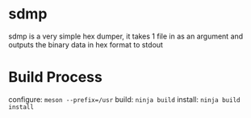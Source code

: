 # sdmp
sdmp is a very simple hex dumper, it takes 1 file in as an argument and outputs the binary data in hex format to stdout

# Build Process
configure: ``meson --prefix=/usr``
build: ``ninja build``
install: ``ninja build install``

